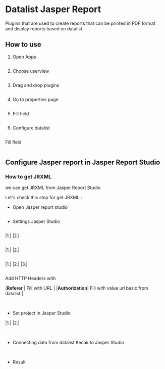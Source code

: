 # Datalist Jasper Report

Plugins that are used to create reports that can be printed in PDF format and display reports based on datalist.

## How to use

1. Open Apps

<img src="https://raw.githubusercontent.com/kinnara-digital-studio/kecak-workflow/master/docs/assets/datalistJasper_openApps.png" alt="" />


2. Choose userview

<img src="https://raw.githubusercontent.com/kinnara-digital-studio/kecak-workflow/master/docs/assets/datalistJasper_chooseUserview.png" alt="" />


3. Drag and drop plugins

<img src="https://raw.githubusercontent.com/kinnara-digital-studio/kecak-workflow/master/docs/assets/datalistJasper_dragDrop.png" alt="" />


4. Go to properties page

<img src="https://raw.githubusercontent.com/kinnara-digital-studio/kecak-workflow/master/docs/assets/.png" alt="" />


5. Fill field

<img src="https://raw.githubusercontent.com/kinnara-digital-studio/kecak-workflow/master/docs/assets/.png" alt="" />


6. Configure datalist

<img src="https://raw.githubusercontent.com/kinnara-digital-studio/kecak-workflow/master/docs/assets/.png" alt="" />


Fill field

<img src="https://raw.githubusercontent.com/kinnara-digital-studio/kecak-workflow/master/docs/assets/.png" alt="" />


## Configure Jasper report in Jasper Report Studio

### How to get JRXML

we can get JRXML from Jasper Report Studio

Let's check this step for get JRXML :

- Open Jasper report studio

<img src="https://raw.githubusercontent.com/kinnara-digital-studio/kecak-workflow/master/docs/assets/.png" alt="" />


- Settings Jasper Studio

<img src="https://raw.githubusercontent.com/kinnara-digital-studio/kecak-workflow/master/docs/assets/datalistJasper_jasperSetting1.png" alt="" />

|1.|
|2.|

<img src="https://raw.githubusercontent.com/kinnara-digital-studio/kecak-workflow/master/docs/assets/datalistJasper_jasperSetting2.png" alt="" />

|1.|
|2.|


<img src="https://raw.githubusercontent.com/kinnara-digital-studio/kecak-workflow/master/docs/assets/datalistJasper_jasperSetting3.png" alt="" />

|1.|
|2.|
|3.|


<img src="https://raw.githubusercontent.com/kinnara-digital-studio/kecak-workflow/master/docs/assets/datalistJasper_jasperSetting4.png" alt="" />

Add HTTP Headers with

|**Referer** | Fill with URL |
|**Authorization**| Fill with value url basic from datalist |

<img src="https://raw.githubusercontent.com/kinnara-digital-studio/kecak-workflow/master/docs/assets/datalistJasper_jasperSetting5.png" alt="" />

<img src="https://raw.githubusercontent.com/kinnara-digital-studio/kecak-workflow/master/docs/assets/datalistJasper_jasperSetting6.png" alt="" />

<img src="https://raw.githubusercontent.com/kinnara-digital-studio/kecak-workflow/master/docs/assets/datalistJasper_jasperSetting7.png" alt="" />


- Set project in Jasper Studio

|1.|
|2.|

<img src="https://raw.githubusercontent.com/kinnara-digital-studio/kecak-workflow/master/docs/assets/datalistJasper_jasperProject1.png" alt="" />



<img src="https://raw.githubusercontent.com/kinnara-digital-studio/kecak-workflow/master/docs/assets/datalistJasper_jasperProject2.png" alt="" />

<img src="https://raw.githubusercontent.com/kinnara-digital-studio/kecak-workflow/master/docs/assets/datalistJasper_jasperProject3.png" alt="" />

<img src="https://raw.githubusercontent.com/kinnara-digital-studio/kecak-workflow/master/docs/assets/datalistJasper_jasperProject4.png" alt="" />

<img src="https://raw.githubusercontent.com/kinnara-digital-studio/kecak-workflow/master/docs/assets/datalistJasper_jasperProject5.png" alt="" />

<img src="https://raw.githubusercontent.com/kinnara-digital-studio/kecak-workflow/master/docs/assets/datalistJasper_jasperProject6.png" alt="" />

<img src="https://raw.githubusercontent.com/kinnara-digital-studio/kecak-workflow/master/docs/assets/datalistJasper_jasperProject7.png" alt="" />


- Connecting data from datalist Kecak to Jasper Studio

<img src="https://raw.githubusercontent.com/kinnara-digital-studio/kecak-workflow/master/docs/assets/datalistJasper_connectingData.png" alt="" />

<img src="https://raw.githubusercontent.com/kinnara-digital-studio/kecak-workflow/master/docs/assets/datalistJasper_connectingData2.png" alt="" />

<img src="https://raw.githubusercontent.com/kinnara-digital-studio/kecak-workflow/master/docs/assets/datalistJasper_connectingData3.png" alt="" />


- Result

<img src="https://raw.githubusercontent.com/kinnara-digital-studio/kecak-workflow/master/docs/assets/.png" alt="" />

